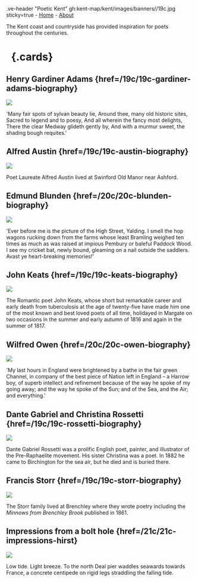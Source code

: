 .ve-header "Poetic Kent" gh:kent-map/kent/images/banners//19c.jpg sticky=true
    - [Home](/)
    - [About](/about)

The Kent coast and countryside has provided inspiration for poets throughout the centuries.

# &nbsp; {.cards}

## Henry Gardiner Adams {href=/19c/19c-gardiner-adams-biography}

![](https://iiif.juncture-digital.org/thumbnail?url=https://stor.artstor.org/stor/fb97b8a2-50de-4cae-b35b-7aedb06de42b)

'Many fair spots of sylvan beauty lie, Around thee, many old historic sites, Sacred to legend and to poesy, And all wherein the fancy most delights, There the clear Medway glideth gently by, And with a murmur sweet, the shading bough requites.'

## Alfred Austin {href=/19c/19c-austin-biography}

![](https://iiif.juncture-digital.org/thumbnail?url=https://stor.artstor.org/stor/92a76fb8-2dd9-4c8f-9ab4-875516a84afc)

Poet Laureate Alfred Austin lived at Swinford Old Manor near Ashford.

## Edmund Blunden {href=/20c/20c-blunden-biography}

![](https://iiif.juncture-digital.org/thumbnail?url=https://stor.artstor.org/stor/af58512e-cbf4-4f26-8776-3560de893011)

'Ever before me is the picture of the High Street, Yalding. I smell the hop wagons rucking down from the farms whose least Bramling weighed ten times as much as was raised at impious Pembury or baleful Paddock Wood. I see my cricket bat, newly bound, gleaming on a nail outside the saddlers. Avast ye heart-breaking memories!'

## John Keats {href=/19c/19c-keats-biography}

![](https://iiif.juncture-digital.org/thumbnail?url=https://stor.artstor.org/stor/3d6bd78a-fd4c-48c8-89fc-5add0e8f84fe)

The Romantic poet John Keats, whose short but remarkable career and early death from tuberculosis at the age of twenty-five have made him one of the most known and best loved poets of all time, holidayed in Margate on two occasions in the summer and early autumn of 1816 and again in the summer of 1817.

## Wilfred Owen {href=/20c/20c-owen-biography}

![](https://iiif.juncture-digital.org/thumbnail?url=https://stor.artstor.org/stor/94ab5b11-f726-4067-8c5b-46b3c295fad6)

'My last hours in England were brightened by a bathe in the fair green Channel, in company of the best piece of Nation left in England – a Harrow boy, of superb intellect and refinement because of the way he spoke of my going away; and the way he spoke of the Sun; and of the Sea, and the Air; and everything.'

## Dante Gabriel and Christina Rossetti {href=/19c/19c-rossetti-biography}

![](https://iiif.juncture-digital.org/thumbnail?url=https://stor.artstor.org/stor/09022d7a-17ba-48e8-8429-10f7fcbb6a46)

Dante Gabriel Rossetti was a prolific English poet, painter, and illustrator of the Pre-Raphaelite movement. His sister Christina was a poet. In 1882 he came to Birchington for the sea air, but he died and is buried there.

## Francis Storr {href=/19c/19c-storr-biography}

![](https://iiif.juncture-digital.org/thumbnail?url=https://stor.artstor.org/stor/99141c27-93ca-4f9d-bfef-56a29b4bc3f3)

The Storr family lived at Brenchley where they wrote poetry including the _Minnows from Brenchley Brook_ published in 1861.

## Impressions from a bolt hole {href=/21c/21c-impressions-hirst}

![](https://iiif.juncture-digital.org/thumbnail?url=https://stor.artstor.org/stor/731e64ad-bad5-4db7-998a-84087304e97d)

Low tide. Light breeze. To the north Deal pier waddles seawards towards France, a concrete centipede on rigid legs straddling the falling tide.
